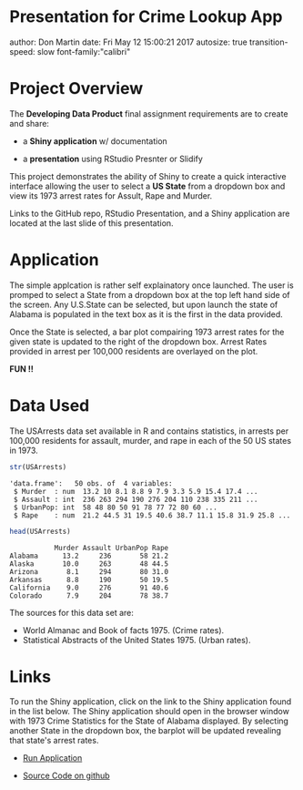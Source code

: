 Presentation for Crime Lookup App
========================================================
author: Don Martin 
date: Fri May 12 15:00:21 2017
autosize: true
transition-speed: slow
font-family:"calibri"   

Project Overview
========================================================
The **Developing Data Product** final assignment requirements are to create and share:

- a **Shiny application** w/ documentation

- a **presentation** using RStudio Presnter or Slidify

This project demonstrates the ability of Shiny to create a quick interactive interface allowing the user to select a **US State** from a dropdown box and view its 1973 arrest rates for Assult, Rape and Murder.


Links to the GitHub repo, RStudio Presentation, and a Shiny application are located at the last slide of this presentation.

Application
========================================================

The simple applcation is rather self explainatory once launched.  The user is promped to select a State from a dropdown box at the top left hand side of the screen.  Any U.S.State can be selected, but upon launch the state of Alabama is populated in the text box as it is the first in the data provided. 

Once the State is selected, a bar plot compairing 1973 arrest rates for the given state is updated to the right of the dropdown box.  Arrest Rates provided in arrest per 100,000 residents are overlayed on the plot.

**FUN !!**


Data Used
========================================================

The USArrests data set available in R and contains statistics, in arrests per 100,000 residents for assault, murder, and rape in each of the 50 US states in 1973.  


```r
str(USArrests)
```

```
'data.frame':	50 obs. of  4 variables:
 $ Murder  : num  13.2 10 8.1 8.8 9 7.9 3.3 5.9 15.4 17.4 ...
 $ Assault : int  236 263 294 190 276 204 110 238 335 211 ...
 $ UrbanPop: int  58 48 80 50 91 78 77 72 80 60 ...
 $ Rape    : num  21.2 44.5 31 19.5 40.6 38.7 11.1 15.8 31.9 25.8 ...
```

```r
head(USArrests)
```

```
           Murder Assault UrbanPop Rape
Alabama      13.2     236       58 21.2
Alaska       10.0     263       48 44.5
Arizona       8.1     294       80 31.0
Arkansas      8.8     190       50 19.5
California    9.0     276       91 40.6
Colorado      7.9     204       78 38.7
```

The sources for this data set are:

- World Almanac and Book of facts 1975. (Crime rates). 
- Statistical Abstracts of the United States 1975. (Urban rates).

Links
========================================================

To run the Shiny application, click on the link to the Shiny application found in the list below. The Shiny application should open in the browser window with 1973 Crime Statistics for the State of Alabama displayed. By selecting another State in the dropdown box, the barplot will be updated revealing that state's arrest rates.

- [Run Application](http://dmartin60.shinyapps.io/DevelopingDataProducts/)  

- [Source Code on github](https://github.com/dmartin60/DevelopingDataProducts)  

